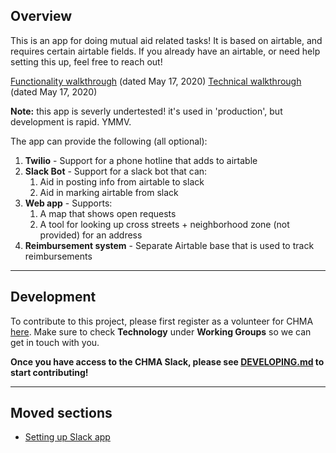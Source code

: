 ## Overview

This is an app for doing mutual aid related tasks! It is based on airtable, and requires
certain airtable fields. If you already have an airtable, or need help setting this up, feel
free to reach out!

[Functionality walkthrough](https://youtube.com/watch?v=SyrOdZVb-zw) (dated May 17, 2020)
[Technical walkthrough](https://youtube.com/watch?v=b1QW5YNtBaM) (dated May 17, 2020)

**Note:** this app is severly undertested! it's used in 'production', but development is rapid.
YMMV.

The app can provide the following (all optional):

1. **Twilio** - Support for a phone hotline that adds to airtable
1. **Slack Bot** - Support for a slack bot that can:
    1. Aid in posting info from airtable to slack
    1. Aid in marking airtable from slack
1. **Web app** - Supports:
    1. A map that shows open requests
    1. A tool for looking up cross streets + neighborhood zone (not provided) for an address
1. **Reimbursement system** - Separate Airtable base that is used to track reimbursements

_____________________________________________________________________________________________________

## Development

To contribute to this project, please first register as a volunteer for CHMA [here](https://crownheightsmutualaid.com/volunteer/).
Make sure to check **Technology** under **Working Groups** so we can get in touch with you.

**Once you have access to the CHMA Slack, please see [DEVELOPING.md](DEVELOPING.md) to start contributing!**

_____________________________________________________________________________________________________

## Moved sections
- [Setting up Slack app](./src/slackapp/SETUP.md)

